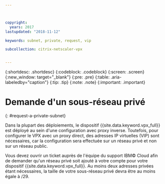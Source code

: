 ```yaml
---



copyright:
  years: 2017
lastupdated: "2018-11-12"

keywords: subnet, private, request, vip

subcollection: citrix-netscaler-vpx


---
```


{:shortdesc: .shortdesc}
{:codeblock: .codeblock}
{:screen: .screen}
{:new_window: target="_blank"}
{:pre: .pre}
{:table: .aria-labeledby="caption"}
{:tip: .tip}
{:note: .note}
{:important: .important}

# Demande d'un sous-réseau privé
{: #request-a-private-subnet}

Dans la plupart des déploiements, le dispositif {{site.data.keyword.vpx_full}} est déployé au sein d'une configuration avec proxy inverse. Toutefois, pour configurer le VPX avec un proxy direct, des adresses IP virtuelles (VIP) sont nécessaires, car la configuration sera effectuée sur un réseau privé et non sur un réseau public.

Vous devez ouvrir un ticket auprès de l'équipe du support IBM© Cloud afin de demander qu'un réseau privé soit ajouté à votre compte pour votre dispositif {{site.data.keyword.vpx_full}}. Au moins deux adresses privées étant nécessaires, la taille de votre sous-réseau privé devra être au moins égale à /29.  
